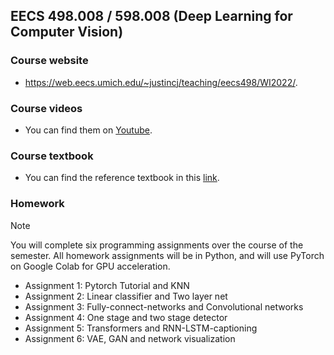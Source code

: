 ## EECS 498.008 / 598.008 (Deep Learning for Computer Vision)

### Course website
- https://web.eecs.umich.edu/~justincj/teaching/eecs498/WI2022/.

### Course videos
- You can find them on [Youtube](https://www.youtube.com/playlist?list=PL5-TkQAfAZFbzxjBHtzdVCWE0Zbhomg7r).

### Course textbook
- You can find the reference textbook in this [link](https://www.deeplearningbook.org/).

### Homework
> [!NOTE]
> You will complete six programming assignments over the course of the semester. All homework assignments will be in Python, and will use PyTorch on Google Colab for GPU acceleration.

- Assignment 1: Pytorch Tutorial and KNN
- Assignment 2: Linear classifier and Two layer net
- Assignment 3: Fully-connect-networks and Convolutional networks
- Assignment 4: One stage and two stage detector
- Assignment 5: Transformers and RNN-LSTM-captioning
- Assignment 6: VAE, GAN and network visualization